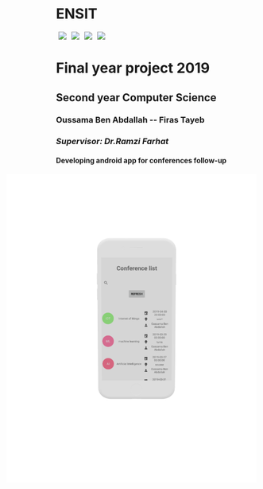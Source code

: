 # ENSIT 

<img style="float: left;margin:0 5px;display:inline;" src="https://img.shields.io/badge/Conference_app-1.0-important.svg">
<img style="float: left;margin:0 5px;display:inline;" src="https://img.shields.io/badge/PHP-7.1.9-purple.svg">
<img style="float: left;margin:0 5px" src="https://img.shields.io/badge/Android-23..28-Blue.svg">
<img style="float: left;margin:0 5px" src="https://img.shields.io/badge/LISCENCE-MIT-success.svg">
<br>


# Final year project 2019
## Second year Computer Science   
### Oussama Ben Abdallah -- Firas Tayeb
### _Supervisor: Dr.Ramzi Farhat_
#### Developing android app for conferences follow-up


<img style="float: left;margin-left:-100px" src="images/threed_mockup.png">





                    